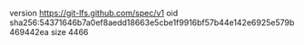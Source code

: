 version https://git-lfs.github.com/spec/v1
oid sha256:54371646b7a0ef8aedd18663e5cbe1f9916bf57b44e142e6925e579b469442ea
size 4466
